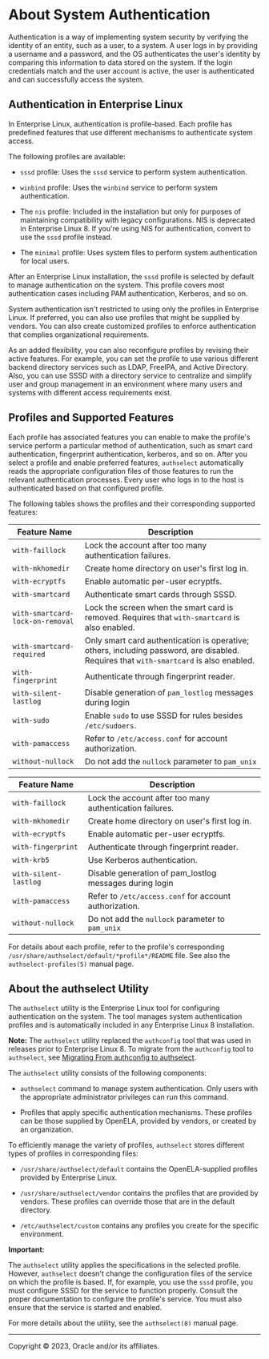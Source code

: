 # About System Authentication

Authentication is a way of implementing system security by verifying the identity of an entity, such as a user, to a system. A user logs in by providing a username and a password, and the OS authenticates the user's identity by comparing this information to data stored on the system. If the login credentials match and the user account is active, the user is authenticated and can successfully access the system.

## Authentication in Enterprise Linux

In Enterprise Linux, authentication is profile-based. Each profile has predefined features that use different mechanisms to authenticate system access.

The following profiles are available:

-   `sssd` profile: Uses the `sssd` service to perform system authentication.

-   `winbind` profile: Uses the `winbind` service to perform system authentication.

-   The `nis` profile: Included in the installation but only for purposes of maintaining compatibility with legacy configurations. NIS is deprecated in Enterprise Linux 8. If you're using NIS for authentication, convert to use the `sssd` profile instead.

-   The `minimal` profile: Uses system files to perform system authentication for local users.


After an Enterprise Linux installation, the `sssd` profile is selected by default to manage authentication on the system. This profile covers most authentication cases including PAM authentication, Kerberos, and so on.

System authentication isn't restricted to using only the profiles in Enterprise Linux. If preferred, you can also use profiles that might be supplied by vendors. You can also create customized profiles to enforce authentication that complies organizational requirements.

As an added flexibility, you can also reconfigure profiles by revising their active features. For example, you can set the profile to use various different backend directory services such as LDAP, FreeIPA, and Active Directory. Also, you can use SSSD with a directory service to centralize and simplify user and group management in an environment where many users and systems with different access requirements exist.

## Profiles and Supported Features

Each profile has associated features you can enable to make the profile's service perform a particular method of authentication, such as smart card authentication, fingerprint authentication, kerberos, and so on. After you select a profile and enable preferred features, `authselect` automatically reads the appropriate configuration files of those features to run the relevant authentication processes. Every user who logs in to the host is authenticated based on that configured profile.

The following tables shows the profiles and their corresponding supported features:

|Feature Name|Description|
|------------|-----------|
|`with-faillock`|Lock the account after too many authentication failures.|
|`with-mkhomedir`|Create home directory on user's first log in.|
|`with-ecryptfs`|Enable automatic per-user ecryptfs.|
|`with-smartcard`|Authenticate smart cards through SSSD.|
|`with-smartcard-lock-on-removal`|Lock the screen when the smart card is removed. Requires that `with-smartcard` is also enabled.|
|`with-smartcard-required`|Only smart card authentication is operative; others, including password, are disabled. Requires that `with-smartcard` is also enabled.|
|`with-fingerprint`|Authenticate through fingerprint reader.|
|`with-silent-lastlog`|Disable generation of `pam_lostlog` messages during login|
|`with-sudo`|Enable `sudo` to use SSSD for rules besides `/etc/sudoers`.|
|`with-pamaccess`|Refer to `/etc/access.conf` for account authorization.|
|`without-nullock`|Do not add the `nullock` parameter to `pam_unix`|

|Feature Name|Description|
|------------|-----------|
|`with-faillock`|Lock the account after too many authentication failures.|
|`with-mkhomedir`|Create home directory on user's first log in.|
|`with-ecryptfs`|Enable automatic per-user ecryptfs.|
|`with-fingerprint`|Authenticate through fingerprint reader.|
|`with-krb5`|Use Kerberos authentication.|
|`with-silent-lastlog`|Disable generation of pam\_lostlog messages during login|
|`with-pamaccess`|Refer to `/etc/access.conf` for account authorization.|
|`without-nullock`|Do not add the `nullock` parameter to `pam_unix`|

For details about each profile, refer to the profile's corresponding `/usr/share/authselect/default/*profile*/README` file. See also the `authselect-profiles(5)` manual page.

## About the authselect Utility

The `authselect` utility is the Enterprise Linux tool for configuring authentication on the system. The tool manages system authentication profiles and is automatically included in any Enterprise Linux 8 installation.

**Note:** The `authselect` utility replaced the `authconfig` tool that was used in releases prior to Enterprise Linux 8. To migrate from the `authconfig` tool to `authselect`, see [Migrating From authconfig to authselect](userauth-MigratingFromauthconfigtoauthselect.md#).

The `authselect` utility consists of the following components:

-   `authselect` command to manage system authentication. Only users with the appropriate administrator privileges can run this command.

-   Profiles that apply specific authentication mechanisms. These profiles can be those supplied by OpenELA, provided by vendors, or created by an organization.


To efficiently manage the variety of profiles, `authselect` stores different types of profiles in corresponding files:

-   `/usr/share/authselect/default` contains the OpenELA-supplied profiles provided by Enterprise Linux.

-   `/usr/share/authselect/vendor` contains the profiles that are provided by vendors. These profiles can override those that are in the default directory.

-   `/etc/authselect/custom` contains any profiles you create for the specific environment.


**Important:**

The `authselect` utility applies the specifications in the selected profile. However, `authselect` doesn't change the configuration files of the service on which the profile is based. If, for example, you use the `sssd` profile, you must configure SSSD for the service to function properly. Consult the proper documentation to configure the profile's service. You must also ensure that the service is started and enabled.

For more details about the utility, see the `authselect(8)` manual page.

---

Copyright © 2023, Oracle and/or its affiliates.

